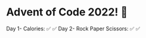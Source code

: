 # Advent of Code 2022! :santa:

Day 1- Calories: :white_check_mark: :white_check_mark:
Day 2- Rock Paper Scissors: :white_check_mark: :white_check_mark:

